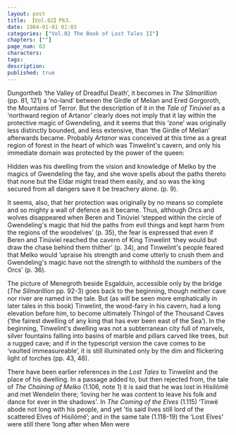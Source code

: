 ```yaml
---
layout: post
title: 【Vol.02】P63.
date: 1984-01-01 01:03
categories: ["Vol.02 The Book of Lost Tales II"]
chapters: [""]
page_num: 63
characters: 
tags: 
description: 
published: true
---
```


<p style="text-indent: 0;">
Dungortheb ‘the Valley of Dreadful Death’, it becomes in <I>The Silmarillion</I> (pp. 81, 121) a ‘no-land’ between the Girdle of Melian and Ered Gorgoroth, the Mountains of Terror. But the description of it in the <I>Tale of Tinúviel</I> as a ‘northward region of Artanor’ clearly does not imply that it lay within the protective magic of Gwendeling, and it seems that this ‘zone’ was originally less distinctly bounded, and less extensive, than ‘the Girdle of Melian’ afterwards became. Probably <I>Artanor</I> was conceived at this time as a great region of forest in the heart of which was Tinwelint's cavern, and only his immediate domain was protected by the power of the queen:
</p>

Hidden was his dwelling from the vision and knowledge of Melko by the magics of Gwendeling the fay, and she wove spells about the paths thereto that none but the Eldar might tread them easily, and so was the king secured from all dangers save it be treachery alone. (p. 9).

It seems, also, that her protection was originally by no means so complete and so mighty a wall of defence as it became. Thus, although Orcs and wolves disappeared when Beren and Tinúviel ‘stepped within the circle of Gwendeling's magic that hid the paths from evil things and kept harm from the regions of the woodelves’ (p. 35), the fear is expressed that even if Beren and Tinúviel reached the cavern of King Tinwelint ‘they would but draw the chase behind them thither’ (p. 34), and Tinwelint's people feared that Melko would ‘upraise his strength and come utterly to crush them and Gwendeling's magic have not the strength to withhold the numbers of the Orcs' (p. 36).

The picture of Menegroth beside Esgalduin, accessible only by the bridge (<I>The Silmarillion</I> pp. 92-3) goes back to the beginning, though neither cave nor river are named in the tale. But (as will be seen more emphatically in later tales in this book) Tinwelint, the wood-fairy in his cavern, had a long elevation before him, to become ultimately Thingol of the Thousand Caves (‘the fairest dwelling of any king that has ever been east of the Sea’). In the beginning, Tinwelint's dwelling was not a subterranean city full of marvels, silver fountains falling into basins of marble and pillars carved like trees, but a rugged cave; and if in the typescript version the cave comes to be ‘vaulted immeasureable’, it is still illuminated only by the dim and flickering light of torches (pp. 43, 46).

There have been earlier references in the <I>Lost Tales</I> to Tinwelint and the place of his dwelling. In a passage added to, but then rejected from, the tale of <I>The Chaining of Melko</I> (1.106, note 1) it is said that he was lost in Hisilómë and met Wendelin there; ‘loving her he was content to leave his folk and dance for ever in the shadows'. In <I>The Coming of the Elves</I> (1.115) ‘Tinwë abode not long with his people, and yet 'tis said lives still lord of the scattered Elves of Hisilómë’; and in the same tale (1.118-19) the ‘Lost Elves' were still there ‘long after when Men were

